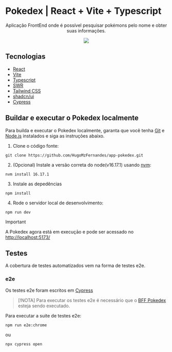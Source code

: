 # Pokedex | React + Vite + Typescript
 
<div align="center">
  Aplicação FrontEnd onde é possível pesquisar pokémons pelo nome e obter suas informações.
  
  ![](https://i.imgur.com/1Rvs1Mq.gif)
</div>

## Tecnologias
- [React](https://react.dev/)
- [Vite](https://vitejs.dev/)
- [Typescript](https://www.typescriptlang.org/)
- [SWR](swr.vercel.app/)
- [Tailwind CSS](https://tailwindcss.com/)
- [shadcn/ui](https://ui.shadcn.com/)
- [Cypress](https://www.cypress.io/)


## Buildar e executar o Pokedex localmente

Para builda e executar o Pokedex localmente, garanta que você tenha [Git](https://git-scm.com/downloads) e [Node.js](https://nodejs.org/) instalados e siga as instruções abaixo.

1. Clone o código fonte:

```
git clone https://github.com/HugoMzFernandes/app-pokedex.git
```

2. (Opcional) Instale a versão correta do node(v16.17.1) usando [nvm](https://github.com/nvm-sh/nvm):

```
nvm install 16.17.1
```

3. Instale as depedências

```
npm install
```

4. Rode o servidor local de desenvolvimento:

```
npm run dev
```

> [!IMPORTANT]
> A Pokedex agora está em execuçāo e pode ser acessado no [http://localhost:5173/](http://localhost:5173/)

## Testes

A cobertura de testes automatizados vem na forma de testes e2e.

### e2e
Os testes e2e foram escritos em [Cypress](https://www.cypress.io/)

> [!NOTA]
> Para executar os testes e2e é necessário que o [BFF Pokedex](https://github.com/HugoMzFernandes/api-pokedex-bff) esteja sendo executado.

Para executar a suite de testes e2e:

`npm run e2e:chrome`

ou

`npx cypress open`






